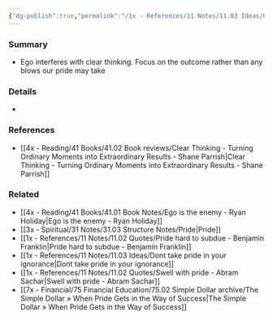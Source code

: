 ```yaml
---
{"dg-publish":true,"permalink":"/1x - References/11 Notes/11.03 Ideas/Outcome over ego./","title":"Outcome over ego.","noteIcon":"","created":"2023-12-06T23:06:56.000+03:00","updated":"2024-02-14T20:18:26.007+03:00"}
---
```



### Summary
- Ego interferes with clear thinking. Focus on the outcome rather than any blows our pride may take

### Details
- 

### References
- [[4x - Reading/41 Books/41.02 Book reviews/Clear Thinking - Turning Ordinary Moments into Extraordinary Results - Shane  Parrish\|Clear Thinking - Turning Ordinary Moments into Extraordinary Results - Shane  Parrish]]

### Related
- [[4x - Reading/41 Books/41.01 Book Notes/Ego is the enemy - Ryan Holiday\|Ego is the enemy - Ryan Holiday]]
- [[3x - Spiritual/31 Notes/31.03 Structure Notes/Pride\|Pride]]
- [[1x - References/11 Notes/11.02 Quotes/Pride hard to subdue - Benjamin Franklin\|Pride hard to subdue - Benjamin Franklin]]
- [[1x - References/11 Notes/11.03 Ideas/Dont take pride in your ignorance\|Dont take pride in your ignorance]]
- [[1x - References/11 Notes/11.02 Quotes/Swell with pride - Abram Sachar\|Swell with pride - Abram Sachar]]
- [[7x - Financial/75 Financial Education/75.02 Simple Dollar archive/The Simple Dollar » When Pride Gets in the Way of Success\|The Simple Dollar » When Pride Gets in the Way of Success]]
